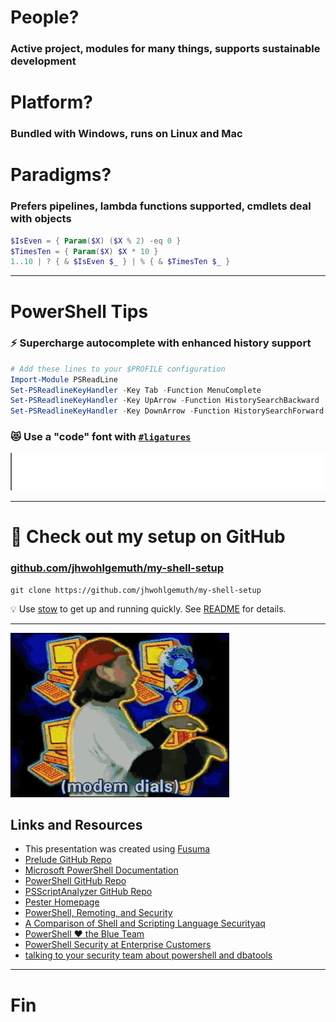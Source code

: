 <!-- section-title: 😵 Closing -->

# People?
### Active project, modules for many things, supports sustainable development

# Platform?
### Bundled with Windows, runs on Linux and Mac

# Paradigms?
### Prefers pipelines, lambda functions supported, cmdlets deal with objects

```PowerShell
$IsEven = { Param($X) ($X % 2) -eq 0 }
$TimesTen = { Param($X) $X * 10 }
1..10 | ? { & $IsEven $_ } | % { & $TimesTen $_ }
```

---

# PowerShell Tips

### ⚡ Supercharge autocomplete with enhanced history support
```PowerShell
# Add these lines to your $PROFILE configuration
Import-Module PSReadLine
Set-PSReadlineKeyHandler -Key Tab -Function MenuComplete
Set-PSReadlineKeyHandler -Key UpArrow -Function HistorySearchBackward
Set-PSReadlineKeyHandler -Key DownArrow -Function HistorySearchForward
```

### 😻 Use a "code" font with [`#ligatures`](https://twitter.com/jhwohlgemuth/status/1373008650474754049)
![Cascadia Code ligatures](../assets/ligatures.gif)

---

# 🧐 Check out my setup on GitHub
### [github.com/jhwohlgemuth/my-shell-setup](https://github.com/jhwohlgemuth/my-shell-setup)

```shell
git clone https://github.com/jhwohlgemuth/my-shell-setup
```

💡 Use [stow](https://www.gnu.org/software/stow/) to get up and running quickly. See [README](https://github.com/jhwohlgemuth/my-shell-setup/blob/main/README.md) for details.

---

![It's Web Surfin' Time!](../assets/surfin.gif)

## Links and Resources

- This presentation was created using [Fusuma](https://hiroppy.github.io/fusuma/)
- [Prelude GitHub Repo](https://github.com/jhwohlgemuth/pwsh-prelude)
- [Microsoft PowerShell Documentation](https://docs.microsoft.com/en-us/powershell/)
- [PowerShell GitHub Repo](https://github.com/powershell/powershell)
- [PSScriptAnalyzer GitHub Repo](https://github.com/PowerShell/PSScriptAnalyzer)
- [Pester Homepage](https://pester.dev/)
- [PowerShell, Remoting, and Security](https://github.com/devops-collective-inc/secrets-of-powershell-remoting/blob/master/manuscript/powershell-remoting-and-security.md)
- [A Comparison of Shell and Scripting Language Securityaq ](https://devblogs.microsoft.com/powershell/a-comparison-of-shell-and-scripting-language-security/)
- [PowerShell ❤ the Blue Team](https://devblogs.microsoft.com/powershell/powershell-the-blue-team/)
- [PowerShell Security at Enterprise Customers](https://docs.microsoft.com/en-us/archive/blogs/daviddasneves/powershell-security-at-enterprise-customers)
- [talking to your security team about powershell and dbatools](https://dbatools.io/secure/)

---

# Fin
